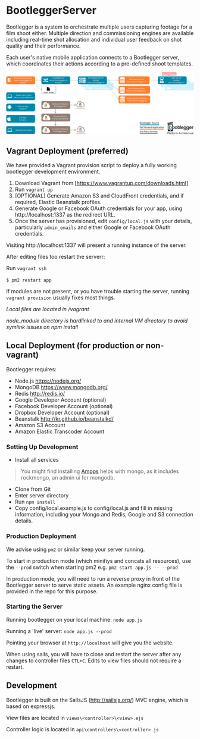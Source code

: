 # BootleggerServer
Bootlegger is a system to orchestrate multiple users capturing footage for a film shoot either. Multiple direction and commissioning engines are available including real-time shot allocation and individual user feedback on shot quality and their performance. 

Each user's native mobile application connects to a Bootlegger server, which coordinates their actions according to a pre-defined shoot templates.

![](doc_defines/architecture.png "Bootlegger Architecture")

## Vagrant Deployment (preferred)
We have provided a Vagrant provision script to deploy a fully working bootlegger development environment.

1. Download Vagrant from [https://www.vagrantup.com/downloads.html]
2. Run `vagrant up`
2. [OPTIONAL] Generate Amazon S3 and CloudFront credentials, and if required, Elastic Beanstalk profiles.
3. Generate Google or Facebook OAuth credentials for your app, using http://localhost:1337 as the redirect URL.
4. Once the server has provisioned, edit `config/local.js` with your details, particularly `admin_emails` and either Google or Facebook OAuth credentials.

Visiting http://localhost:1337 will present a running instance of the server.

After editing files too restart the serverr:

Run `vagrant ssh`

`$ pm2 restart app`

If modules are not present, or you have trouble starting the server, running `vagrant provision` usually fixes most things.

*Local files are located in /vagrant*

*node_module directory is hardlinked to and internal VM directory to avoid symlink issues on npm install*

## Local Deployment (for production or non-vagrant)
Bootlegger requires:

- Node.js https://nodejs.org/
- MongoDB https://www.mongodb.org/
- Redis http://redis.io/
- Google Developer Account (optional)
- Facebook Developer Account (optional)
- Dropbox Developer Account (optional)
- Beanstalk http://kr.github.io/beanstalkd/
- Amazon S3 Account
- Amazon Elastic Transcoder Account

### Setting Up Development
- Install all services
> You might find installing [Ampps](http://www.ampps.com/downloads) helps with mongo, as it includes rockmongo, an admin ui for mongodb.


- Clone from Git
- Enter server directory
- Run `npm install`
- Copy config/local.example.js to config/local.js and fill in missing information, including your Mongo and Redis, Google and S3 connection details.

### Production Deployment

We advise using `pm2` or similar keep your server running.

To start in production mode (which minifiys and concats all resources), use the `--prod` switch when starting pm2 e.g. `pm2 start app.js -- --prod`

In production mode, you will need to run a reverse proxy in front of the Bootlegger server to serve static assets. An example nginx config file is provided in the repo for this purpose.  

### Starting the Server
Running bootlegger on your local machine:
`node app.js`

Running a 'live' server:
`node app.js --prod`

Pointing your browser at `http://localhost` will give you the website.

When using sails, you will have to close and restart the server after any changes to controller files `CTL+C`. Edits to view files should not require a restart.

## Development
Bootlegger is built on the SailsJS (http://sailsjs.org/) MVC engine, which is based on expressjs.

View files are located in `views\<controller>\<view>.ejs`

Controller logic is located in `api\controllers\<controller>.js`